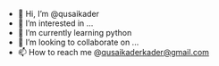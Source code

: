 - 👋 Hi, I’m @qusaikader
- 👀 I’m interested in ...
- 🌱 I’m currently learning python
- 💞️ I’m looking to collaborate on ...
- 📫 How to reach me @qusaikaderkader@gmail.com

<!---
qusaikader/qusaikader is a ✨ special ✨ repository because its `README.md` (this file) appears on your GitHub profile.
You can click the Preview link to take a look at your changes.
--->
